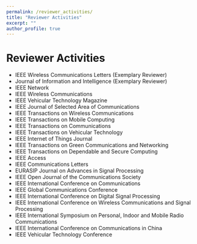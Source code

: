 ```yaml
---
permalink: /reviewer_activities/
title: "Reviewer Activities"
excerpt: ""
author_profile: true
---
```


# Reviewer Activities
- IEEE Wireless Communications Letters (Exemplary Reviewer)
- Journal of Information and Intelligence (Exemplary Reviewer)
- IEEE Network
- IEEE Wireless Communications
- IEEE Vehicular Technology Magazine
- IEEE Journal of Selected Area of Communications
- IEEE Transactions on Wireless Communications
- IEEE Transactions on Mobile Computing
- IEEE Transactions on Communications
- IEEE Transactions on Vehicular Technology
- IEEE Internet of Things Journal
- IEEE Transactions on Green Communications and Networking
- IEEE Transactions on Dependable and Secure Computing
- IEEE Access
- IEEE Communications Letters
- EURASIP Journal on Advances in Signal Processing
- IEEE Open Journal of the Communications Society
- IEEE International Conference on Communications
- IEEE Global Communications Conference
- IEEE International Conference on Digital Signal Processing
- IEEE International Conference on Wireless Communications and Signal Processing
- IEEE International Symposium on Personal, Indoor and Mobile Radio Communications
- IEEE International Conference on Communications in China
- IEEE Vehicular Technology Conference
